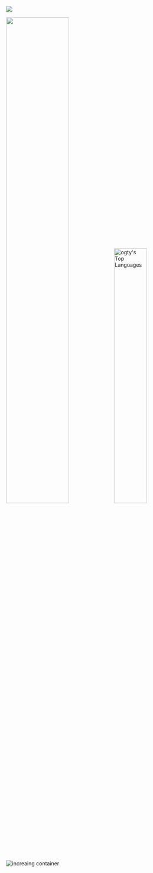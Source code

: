 <img src="https://activity-graph.herokuapp.com/graph?username=ogty&bg_color=00000000&hide_border=true&color=777777&line=777777&point=777777" />

<img src="https://github-readme-streak-stats.herokuapp.com?user=ogty&theme=github-dark&hide_border=true&date_format=%5BY.%5Dn.j&sideNums=777777&background=00000000&border=777777&stroke=777777&ring=777777&fire=777777&currStreakNum=777777&currStreakLabel=777777&sideLabels=777777&dates=777777" width="58%" /><img alt="ogty's Top Languages" src="https://github-readme-stats.vercel.app/api/top-langs/?username=ogty&langs_count=10&layout=compact&hide_border=true&&title_color=777777&text_color=777777&icon_color=777777&bg_color=00000000&border_color=00000000&hide=Jupyter%20Notebook" width="42%" />

<img src="https://increasing-container.herokuapp.com/?username=ogty&color=777777" alt="increaing container" />
